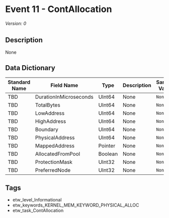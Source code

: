 # Event 11 - ContAllocation
###### Version: 0

## Description
None

## Data Dictionary
|Standard Name|Field Name|Type|Description|Sample Value|
|---|---|---|---|---|
|TBD|DurationInMicroseconds|UInt64|None|`None`|
|TBD|TotalBytes|UInt64|None|`None`|
|TBD|LowAddress|UInt64|None|`None`|
|TBD|HighAddress|UInt64|None|`None`|
|TBD|Boundary|UInt64|None|`None`|
|TBD|PhysicalAddress|UInt64|None|`None`|
|TBD|MappedAddress|Pointer|None|`None`|
|TBD|AllocatedFromPool|Boolean|None|`None`|
|TBD|ProtectionMask|UInt32|None|`None`|
|TBD|PreferredNode|UInt32|None|`None`|

## Tags
* etw_level_Informational
* etw_keywords_KERNEL_MEM_KEYWORD_PHYSICAL_ALLOC
* etw_task_ContAllocation